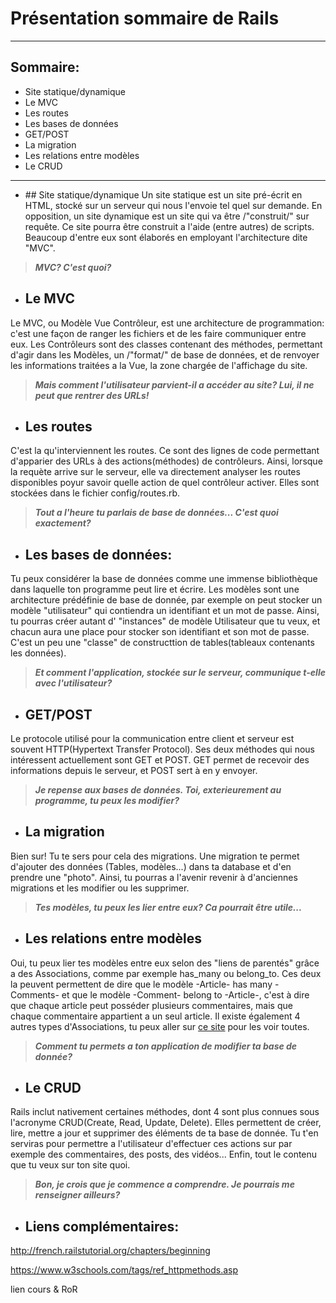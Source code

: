 # Présentation sommaire de Rails

---

## Sommaire:
* Site statique/dynamique
* Le MVC
* Les routes
* Les bases de données
* GET/POST
* La migration
* Les relations entre modèles
* Le CRUD

---

* ## Site statique/dynamique
Un site statique est un site pré-écrit en HTML, stocké sur un serveur qui nous l'envoie tel quel sur demande. En opposition, un site dynamique est un site qui va être /"construit/" sur requête. Ce site pourra être construit a l'aide (entre autres) de scripts. Beaucoup d'entre eux sont élaborés en employant l'architecture dite "MVC".

> **_MVC? C'est quoi?_**

* ## Le MVC
Le MVC, ou Modèle Vue Contrôleur, est une architecture de programmation: c'est une façon de ranger les fichiers et de les faire communiquer entre eux. Les Contrôleurs sont des classes contenant des méthodes, permettant d'agir dans les Modèles, un /"format/" de base de données, et de renvoyer les informations traitées a la Vue, la zone chargée de l'affichage du site.

> **_Mais comment l'utilisateur parvient-il a accéder au site? Lui, il ne peut que rentrer des URLs!_**

* ## Les routes
C'est la qu'interviennent les routes. Ce sont des lignes de code permettant d'apparier des URLs à des actions(méthodes) de contrôleurs. Ainsi, lorsque la requète arrive sur le serveur, elle va directement analyser les routes disponibles poyur savoir quelle action de quel contrôleur activer. Elles sont stockées dans le fichier config/routes.rb.

> **_Tout a l'heure tu parlais de base de données... C'est quoi exactement?_**

* ## Les bases de données:
Tu peux considérer la base de données comme une immense bibliothèque dans laquelle ton programme peut lire et écrire. Les modèles sont une architecture prédéfinie de base de donnée, par exemple on peut stocker un modèle \"utilisateur\" qui contiendra un identifiant et un mot de passe. Ainsi, tu pourras créer autant d' \"instances\" de modèle Utilisateur que tu veux, et chacun aura une place pour stocker son identifiant et son mot de passe. C'est un peu une \"classe\" de constructtion de tables(tableaux contenants les données).

> **_Et comment l'application, stockée sur le serveur, communique t-elle avec l'utilisateur?_**

* ## GET/POST
Le protocole utilisé pour la communication entre client et serveur est souvent HTTP(Hypertext Transfer Protocol). Ses deux méthodes qui nous intéressent actuellement sont GET et POST. GET permet de recevoir des informations depuis le serveur, et POST sert à en y envoyer.

> **_Je repense aux bases de données. Toi, exterieurement au programme, tu peux les modifier?_**

* ## La migration
Bien sur! Tu te sers pour cela des migrations. Une migration te permet d'ajouter des données (Tables, modèles...) dans ta database et d'en prendre une "photo". Ainsi, tu pourras a l'avenir revenir à d'anciennes migrations et les modifier ou les supprimer.

> **_Tes modèles, tu peux les lier entre eux? Ca pourrait être utile..._**

* ## Les relations entre modèles
Oui, tu peux lier tes modèles entre eux selon des "liens de parentés" grâce a des Associations, comme par exemple has\_many ou belong\_to. Ces deux la peuvent permettent de dire que le modèle -Article- has many -Comments- et que le modèle -Comment- belong to -Article-, c'est à dire que chaque article peut posséder plusieurs commentaires, mais que chaque commentaire appartient a un seul article. Il existe également 4 autres types d'Associations, tu peux aller sur [ce site](http://guides.rubyonrails.org/association_basics.html) pour les voir toutes.

> **_Comment tu permets a ton application de modifier ta base de donnée?_**

* ## Le CRUD
Rails inclut nativement certaines méthodes, dont 4 sont plus connues sous l'acronyme CRUD(Create, Read, Update, Delete). Elles permettent de créer, lire, mettre a jour et supprimer des éléments de ta base de donnée. Tu t'en serviras pour permettre a l'utilisateur d'effectuer ces actions sur par exemple des commentaires, des posts, des vidéos... Enfin, tout le contenu que tu veux sur ton site quoi.

> **_Bon, je crois que je commence a comprendre. Je pourrais me renseigner ailleurs?_**

* ## Liens complémentaires:
http://french.railstutorial.org/chapters/beginning

https://www.w3schools.com/tags/ref_httpmethods.asp







lien cours & RoR
